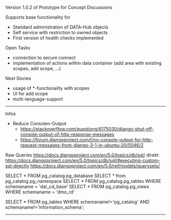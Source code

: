 Version 1.0.2 of Prototype for Concept Discussions

Supports base functionality for 
- Standard administration of DATA-Hub objects
- Self service with restriction to owned objects
- First version of health checks implemented

Open Tasks
- connection to secure connect
- implementation of actions within data container (add area with existing scopes, add scope, ...)

Next Stories
- usage of *-functionality with scopes
- UI for add scope 
- multi-language-support

------------------------------------------------------------------------------------------
Infos
- Reduce Consolen-Output 
  - https://stackoverflow.com/questions/6175030/django-shut-off-console-output-of-http-response-messages
  - https://forum.djangoproject.com/t/no-console-output-for-http-request-messages-from-django-3-1-in-ubuntu-20/5046/2


Raw Queries
https://docs.djangoproject.com/en/5.0/topics/db/sql/
direkt: https://docs.djangoproject.com/en/5.0/topics/db/sql/#executing-custom-sql-directly
https://docs.djangoproject.com/en/5.0/ref/models/querysets/

SELECT * FROM pg_catalog.pg_database 
SELECT * from pg_catalog.pg_namespace
SELECT * FROM pg_catalog.pg_tables     WHERE schemaname = 'dat_cd_base'
SELECT * FROM pg_catalog.pg_views      WHERE schemaname = 'dmo_rd'

SELECT * FROM pg_tables
  WHERE schemaname!='pg_catalog'
    AND schemaname!='information_schema';

------------------------------------------------------------------------------------------


